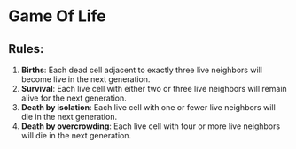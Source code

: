 # Game Of Life
## Rules:
1. **Births**: Each dead cell adjacent to exactly three live neighbors will become live in the next generation.
2. **Survival**: Each live cell with either two or three live neighbors will remain alive for the next generation.
3. **Death by isolation**: Each live cell with one or fewer live neighbors will die in the next generation.
4. **Death by overcrowding**: Each live cell with four or more live neighbors will die in the next generation.